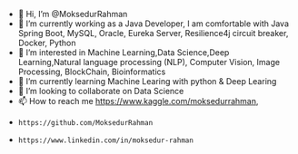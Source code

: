 - 👋 Hi, I’m @MoksedurRahman
- 👀 I’m currently working as a Java Developer, I am comfortable with Java Spring Boot, MySQL, Oracle, Eureka Server, Resilience4j circuit breaker, Docker, Python
- 👀 I’m interested in Machine Learning,Data Science,Deep Learning,Natural language processing (NLP), Computer Vision, Image Processing, BlockChain, Bioinformatics
- 🌱 I’m currently learning  Machine Learing with python & Deep Learing
- 💞️ I’m looking to collaborate on Data Science
- 📫 How to reach me https://www.kaggle.com/moksedurrahman, 
-     https://github.com/MoksedurRahman
-     https://www.linkedin.com/in/moksedur-rahman

<!---
MoksedurRahman/MoksedurRahman is a ✨ special ✨ repository because its `README.md` (this file) appears on your GitHub profile.
You can click the Preview link to take a look at your changes.
--->
